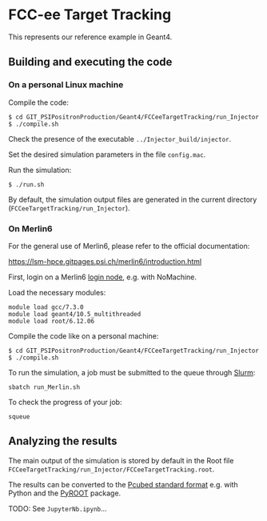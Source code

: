 # FCC-ee Target Tracking

This represents our reference example in Geant4.


## Building and executing the code

### On a personal Linux machine

Compile the code:

```shell
$ cd GIT_PSIPositronProduction/Geant4/FCCeeTargetTracking/run_Injector
$ ./compile.sh
```

Check the presence of the executable `../Injector_build/injector`.

Set the desired simulation parameters in the file `config.mac`.

Run the simulation:

```shell
$ ./run.sh
```

By default, the simulation output files are generated in the current directory (`FCCeeTargetTracking/run_Injector`).


### On Merlin6

For the general use of Merlin6, please refer to the official documentation:

https://lsm-hpce.gitpages.psi.ch/merlin6/introduction.html

First, login on a Merlin6 [login node](https://lsm-hpce.gitpages.psi.ch/merlin6/hardware-and-software.html#login-nodes), e.g. with NoMachine.

Load the necessary modules:

```shell
module load gcc/7.3.0
module load geant4/10.5_multithreaded
module load root/6.12.06
```

Compile the code like on a personal machine:

```shell
$ cd GIT_PSIPositronProduction/Geant4/FCCeeTargetTracking/run_Injector
$ ./compile.sh
```

To run the simulation, a job must be submitted to the queue through [Slurm](https://slurm.schedmd.com):

```shell
sbatch run_Merlin.sh
```

To check the progress of your job:

```shell
squeue
```


## Analyzing the results

The main output of the simulation is stored by default in the Root file `FCCeeTargetTracking/run_Injector/FCCeeTargetTracking.root`.

The results can be converted to the [Pcubed standard format](PcubedStandardFormat.md) e.g. with Python and the [PyROOT](https://root.cern/manual/python) package.

TODO: See `JupyterNb.ipynb`...
